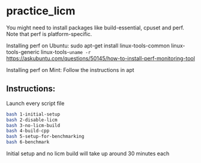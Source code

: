 # practice_licm

You might need to install packages like build-essential, cpuset and perf. Note that perf is platform-specific.

Installing perf on Ubuntu:
sudo apt-get install linux-tools-common linux-tools-generic linux-tools-`uname -r`
https://askubuntu.com/questions/50145/how-to-install-perf-monitoring-tool

Installing perf on Mint:
Follow the instructions in apt

## Instructions:

Launch every script file

```bash
bash 1-initial-setup
bash 2-disable-licm
bash 3-no-licm-build
bash 4-build-cpp
bash 5-setup-for-benchmarking
bash 6-benchmark
```

Initial setup and no licm build will take up around 30 minutes each

